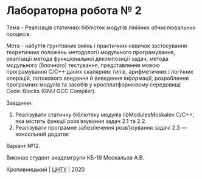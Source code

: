 ﻿# Лабораторна робота № 2

Тема - Реалізація статичних бібліотек модулів лінійних обчислювальних процесів.

Мета -  набуття ґрунтовних вмінь і практичних навичок застосування теоретичних положень методології модульного програмування, реалізації метода функціональної декомпозиції задач, метода модульного (блочного) тестування, представлення мовою програмування С/С++ даних скалярних типів, арифметичних і логічних операцій, потокового введення й виведення інформації, розроблення програмних модулів та засобів у кросплатформовому середовищі Code::Blocks (GNU GCC Compiler).

Завдання:
1. Реалізувати статичну бібліотеку модулів libModulesMoskalev C/C++, яка містить функції розв’язування задач 2.1 та 2.2.
2. Реалізувати програмне забезпечення розв’язування задачі 2.3 — консольний додаток

Варіант №12.

Виконав студент академгрупи КБ-19 Москальов А.В.

Кропивницький | <a href="http://www.kntu.kr.ua/">ЦНТУ</a> | 2020
